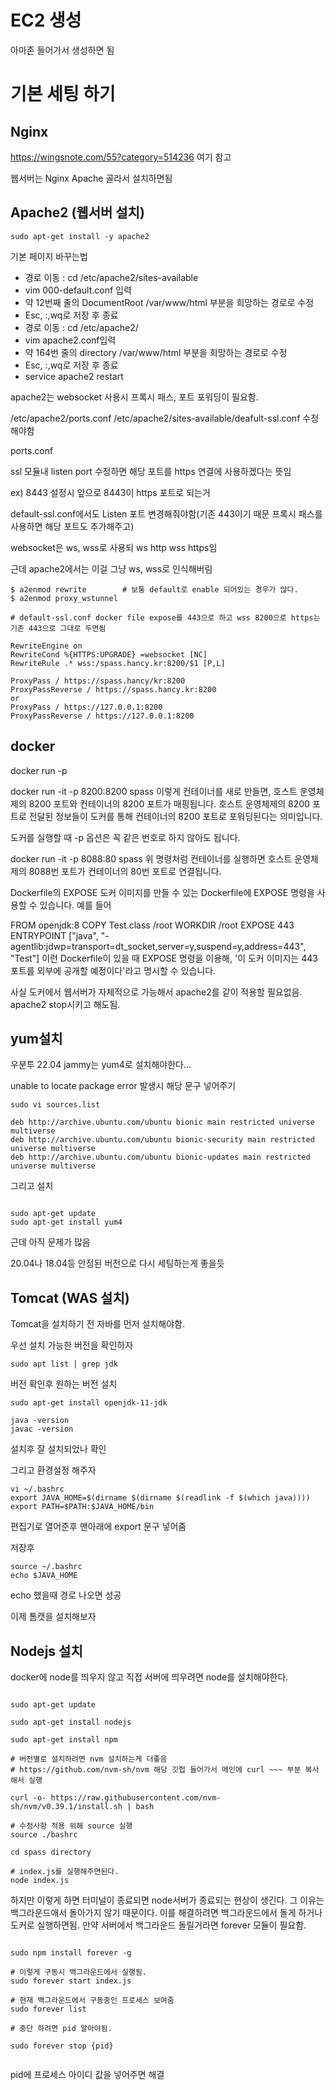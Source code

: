 # EC2 생성

아마존 들어가서 생성하면 됨


# 기본 세팅 하기

## Nginx
https://wingsnote.com/55?category=514236 여기 참고

웹서버는 Nginx Apache 골라서 설치하면됨

## Apache2 (웹서버 설치)

``` console
sudo apt-get install -y apache2 
```

기본 페이지 바꾸는법

- 경로 이동 : cd /etc/apache2/sites-available
- vim 000-default.conf 입력
- 약 12번째 줄의 DocumentRoot /var/www/html 부분을 희망하는 경로로 수정
- Esc, :,wq로 저장 후 종료
- 경로 이동 : cd /etc/apache2/
- vim apache2.conf입력
- 약 164번 줄의 directory /var/www/html 부분을 희망하는 경로로 수정
- Esc, :,wq로 저장 후 종료
- service apache2 restart

apache2는 websocket 사용시 프록시 패스, 포트 포워딩이 필요함.

/etc/apache2/ports.conf
/etc/apache2/sites-available/deafult-ssl.conf
수정해야함

ports.conf

ssl 모듈내 listen port 수정하면 해당 포트를 https 연결에 사용하겠다는 뜻임

ex) 8443 설정시 앞으로 8443이 https 포트로 되는거

default-ssl.conf에서도 Listen 포트 변경해줘야함(기존 443이기 때문 프록시 패스를 사용하면 해당 포트도 추가해주고)

websocket은 ws, wss로 사용되 ws http wss https임

근데 apache2에서는 이걸 그냥 ws, wss로 인식해버림

``` console
$ a2enmod rewrite        # 보통 default로 enable 되어있는 경우가 많다.
$ a2enmod proxy_wstunnel

# default-ssl.conf docker file expose를 443으로 하고 wss 8200으로 https는 기존 443으로 그대로 두면됨

RewriteEngine on
RewriteCond %{HTTPS:UPGRADE} =websocket [NC]
RewriteRule .* wss:/spass.hancy.kr:8200/$1 [P,L]
 
ProxyPass / https://spass.hancy/kr:8200
ProxyPassReverse / https://spass.hancy.kr:8200
or
ProxyPass / https://127.0.0.1:8200
ProxyPassReverse / https://127.0.0.1:8200

```

## docker

docker run -p 

docker run -it -p 8200:8200 spass
이렇게 컨테이너를 새로 만들면, 호스트 운영체제의 8200 포트와 컨테이너의 8200 포트가 매핑됩니다. 호스트 운영체제의 8200 포트로 전달된 정보들이 도커를 통해 컨테이너의 8200 포트로 포워딩된다는 의미입니다.

도커를 실행할 때 -p 옵션은 꼭 같은 번호로 하지 않아도 됩니다.

docker run -it -p 8088:80 spass
위 명령처럼 컨테이너를 실행하면 호스트 운영체제의 8088번 포트가 컨테이너의 80번 포트로 연결됩니다.

Dockerfile의 EXPOSE
도커 이미지를 만들 수 있는 Dockerfile에 EXPOSE 명령을 사용할 수 있습니다. 예를 들어

FROM openjdk:8
COPY Test.class /root
WORKDIR /root
EXPOSE 443
ENTRYPOINT ["java", "-agentlib:jdwp=transport=dt_socket,server=y,suspend=y,address=443", "Test"]
이런 Dockerfile이 있을 때 EXPOSE 명령을 이용해, '이 도커 이미지는 443 포트를 외부에 공개할 예정이다'라고 명시할 수 있습니다.


사실 도커에서 웹서버가 자체적으로 가능해서 apache2를 같이 적용할 필요없음. apache2 stop시키고 해도됨.


## yum설치

우분투 22.04 jammy는 yum4로 설치해야한다...

unable to locate package error 발생시 해당 문구 넣어주기

``` console
sudo vi sources.list

deb http://archive.ubuntu.com/ubuntu bionic main restricted universe multiverse
deb http://archive.ubuntu.com/ubuntu bionic-security main restricted universe multiverse
deb http://archive.ubuntu.com/ubuntu bionic-updates main restricted universe multiverse

```

그리고 설치

``` console

sudo apt-get update
sudo apt-get install yum4

```

근데 아직 문제가 많음

20.04나 18.04등 안정된 버전으로 다시 세팅하는게 좋을듯



## Tomcat (WAS 설치)

Tomcat을 설치하기 전 자바를 먼저 설치해야함.

우선 설치 가능한 버전을 확인하자

```console
sudo apt list | grep jdk

```

버전 확인후 원하는 버전 설치

```console
sudo apt-get install openjdk-11-jdk

java -version
javac -version
```
설치후 잘 설치되었나 확인

그리고 환경설정 해주자

``` console
vi ~/.bashrc
export JAVA_HOME=$(dirname $(dirname $(readlink -f $(which java))))
export PATH=$PATH:$JAVA_HOME/bin

```
편집기로 열어준후 맨아래에 export 문구 넣어줌

저장후 

``` console
source ~/.bashrc
echo $JAVA_HOME
```

echo 했을때 경로 나오면 성공

이제 톰캣을 설치해보자

## Nodejs 설치

docker에 node를 띄우지 않고 직접 서버에 띄우려면 node를 설치해야한다.

``` console

sudo apt-get update

sudo apt-get install nodejs

sudo apt-get install npm

# 버전별로 설치하려면 nvm 설치하는게 더좋음
# https://github.com/nvm-sh/nvm 해당 깃헙 들어가서 메인에 curl ~~~ 부분 복사해서 실행

curl -o- https://raw.githubusercontent.com/nvm-sh/nvm/v0.39.1/install.sh | bash

# 수정사항 적용 위해 source 실행
source ./bashrc

cd spass directory

# index.js를 실행해주면된다.
node index.js

```

하지만 이렇게 하면 터미널이 종료되면 node서버가 종료되는 현상이 생긴다. 그 이유는 백그라운드애서 돌아가지 않기 때문이다.
이를 해결하려면 백그라운드에서 돌게 하거나 도커로 실행하면됨. 만약 서버에서 백그라운드 돌릴거라면 forever 모듈이 필요함.

``` console

sudo npm install forever -g

# 이렇게 구동시 백그라운드에서 실행됨.
sudo forever start index.js

# 현재 백그라운드에서 구동중인 프로세스 보여줌
sudo forever list

# 중단 하려면 pid 알아야됨.

sudo forever stop {pid}


```
pid에 프로세스 아이디 값을 넣어주면 해결





